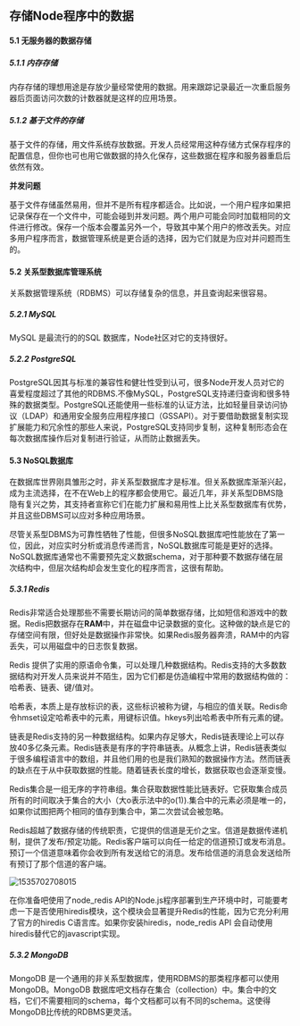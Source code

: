 ## 存储Node程序中的数据

#### 5.1 无服务器的数据存储

##### 5.1.1 内存存储

内存存储的理想用途是存放少量经常使用的数据。用来跟踪记录最近一次重启服务器后页面访问次数的计数器就是这样的应用场景。

##### 5.1.2 基于文件的存储

基于文件的存储，用文件系统存放数据。开发人员经常用这种存储方式保存程序的配置信息，但你也可也用它做数据的持久化保存，这些数据在程序和服务器重启后依然有效。

**并发问题**

基于文件存储虽然易用，但并不是所有程序都适合。比如说，一个用户程序如果把记录保存在一个文件中，可能会碰到并发问题。两个用户可能会同时加载相同的文件进行修改。保存一个版本会覆盖另外一个，导致其中某个用户的修改丢失。对应多用户程序而言，数据管理系统是更合适的选择，因为它们就是为应对并问题而生的。

#### 5.2 关系型数据库管理系统

关系数据管理系统（RDBMS）可以存储复杂的信息，并且查询起来很容易。

##### 5.2.1 MySQL

MySQL 是最流行的的SQL 数据库，Node社区对它的支持很好。

##### 5.2.2 PostgreSQL

PostgreSQL因其与标准的兼容性和健壮性受到认可，很多Node开发人员对它的喜爱程度超过了其他的RDBMS.不像MySQL，PostgreSQL支持递归查询和很多特殊的数据类型。PostgreSQL还能使用一些标准的认证方法，比如轻量目录访问协议（LDAP）和通用安全服务应用程序接口（GSSAPI）。对于要借助数据复制实现扩展能力和冗余性的那些人来说，PostgreSQL支持同步复制，这种复制形态会在每次数据库操作后对复制进行验证，从而防止数据丢失。

#### 5.3 NoSQL数据库

在数据库世界刚具雏形之时，非关系型数据库才是标准。但关系数据库渐渐兴起，成为主流选择，在不在Web上的程序都会使用它。最近几年，非关系型DBMS隐隐有复兴之势，其支持者宣称它们在能力扩展和易用性上比关系型数据库有优势，并且这些DBMS可以应对多种应用场景。

尽管关系型DBMS为可靠性牺牲了性能，但很多NoSQL数据库吧性能放在了第一位，因此，对应实时分析或消息传递而言，NoSQL数据库可能是更好的选择。NoSQL数据库通常也不需要预先定义数据schema，对于那种要不数据存储在层次结构中，但层次结构却会发生变化的程序而言，这很有帮助。

##### 5.3.1 Redis

Redis非常适合处理那些不需要长期访问的简单数据存储，比如短信和游戏中的数据。Redis把数据存在**RAM**中，并在磁盘中记录数据的变化。这种做的缺点是它的存储空间有限，但好处是数据操作非常快。如果Redis服务器奔溃，RAM中的内容丢失，可以用磁盘中的日志恢复数据。

Redis 提供了实用的原语命令集，可以处理几种数据结构。Redis支持的大多数数据结构对开发人员来说并不陌生，因为它们都是仿造编程中常用的数据结构做的：哈希表、链表、键/值对。

哈希表，本质上是存放标识的表，这些标识被称为键，与相应的值关联。Redis命令hmset设定哈希表中的元素，用键标识值。hkeys列出哈希表中所有元素的键。

链表是Redis支持的另一种数据结构。如果内存足够大，Redis链表理论上可以存放40多亿条元素。Redis链表是有序的字符串链表。从概念上讲，Redis链表类似于很多编程语言中的数组，并且他们用的也是我们熟知的数据操作方法。然而链表的缺点在于从中获取数据的性能。随着链表长度的增长，数据获取也会逐渐变慢。

Redis集合是一组无序的字符串组。集合获取数据性能比链表好。它获取集合成员所有的时间取决于集合的大小（大o表示法中的o(1)).集合中的元素必须是唯一的，如果你试图把两个相同的值存到集合中，第二次尝试会被忽略。

Redis超越了数据存储的传统职责，它提供的信道是无价之宝。信道是数据传递机制，提供了发布/预定功能。Redis客户端可以向任一给定的信道预订或发布消息。预订一个信道意味着你会收到所有发送给它的消息。发布给信道的消息会发送给所有预订了那个信道的客户端。

![1535702708015](H:\Node_workspace\nodejs_in_action\doc\1535702708015.png)

在你准备吧使用了node_redis API的Node.js程序部署到生产环境中时，可能要考虑一下是否使用hiredis模块，这个模块会显著提升Redis的性能，因为它充分利用了官方的hiredis C语言库。如果你安装hiredis，node_redis API 会自动使用hiredis替代它的javascript实现。

##### 5.3.2 MongoDB

MongoDB 是一个通用的非关系型数据库，使用RDBMS的那类程序都可以使用MongoDB。MongoDB 数据库吧文档存在集合（collection）中。集合中的文档，它们不需要相同的schema，每个文档都可以有不同的schema。这使得MongoDB比传统的RDBMS更灵活。



